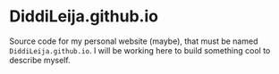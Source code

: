 # DiddiLeija.github.io

Source code for my personal website (maybe), that must be
named `DiddiLeija.github.io`. I will be working here to
build something cool to describe myself.
